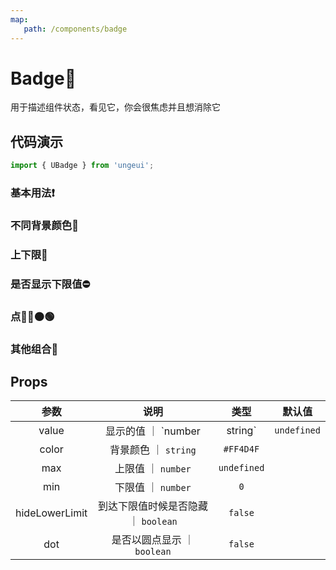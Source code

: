 ```yaml
---
map:
   path: /components/badge
---
```


# Badge📢

用于描述组件状态，看见它，你会很焦虑并且想消除它

## 代码演示

```js
import { UBadge } from 'ungeui';
```

### 基本用法❗

<demo src="./demo/base.vue"
 language="vue"
 title="❗基本用法"
 desc="它和头像很搭，代表未读的消息">
</demo>

### 不同背景颜色🌈

<demo src="./demo/color.vue"
 language="vue"
 title="🌈基本用法"
 desc="可能你不止想要红色，那么可以切换不同背景颜色">
</demo>

### 上下限🚧

<demo src="./demo/over.vue"
 language="vue"
 title="🚧基本用法"
 desc="不想看到爆炸的消息，那么就设一个上限值吧">
</demo>

### 是否显示下限值⛔

<demo src="./demo/lower.vue"
 language="vue"
 title="⛔基本用法"
 desc="到达最小值时，显示下限值，还是隐藏？">
</demo>

### 点🔵🔴🟠🟢

<demo src="./demo/dot.vue"
 language="vue"
 title="🔵基本用法"
 desc="安静地提示你有新的消息产生">
</demo>

### 其他组合📁

<demo src="./demo/other.vue"
 language="vue"
 title="📁基本用法"
 desc="也可以放在其他地方使用">
</demo>

## Props

| 参数  |   说明   |   类型    |   默认值    |
| :---: | :------: | :-------: | :---------: |
| value | 显示的值 ｜ `number | string` | `undefined` |
| color | 背景颜色 ｜ `string` | `#FF4D4F` |
| max | 上限值 ｜ `number` | `undefined` |
| min | 下限值 ｜ `number` | `0` |
| hideLowerLimit | 到达下限值时候是否隐藏 ｜ `boolean` | `false` |
| dot | 是否以圆点显示 ｜ `boolean` | `false` |